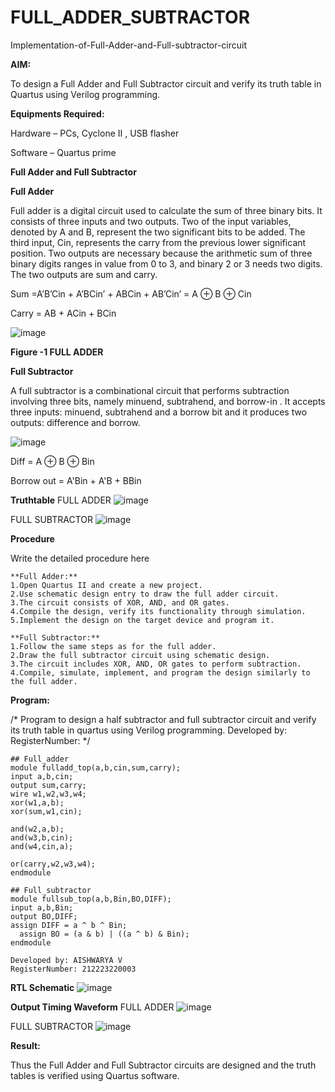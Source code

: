 # FULL_ADDER_SUBTRACTOR

Implementation-of-Full-Adder-and-Full-subtractor-circuit

**AIM:**

To design a Full Adder and Full Subtractor circuit and verify its truth table in Quartus using Verilog programming.

**Equipments Required:**

Hardware – PCs, Cyclone II , USB flasher

Software – Quartus prime

**Full Adder and Full Subtractor**

**Full Adder**

Full adder is a digital circuit used to calculate the sum of three binary bits. It consists of three inputs and two outputs. Two of the input variables, denoted by A and B, represent the two significant bits to be added. The third input, Cin, represents the carry from the previous lower significant position. Two outputs are necessary because the arithmetic sum of three binary digits ranges in value from 0 to 3, and binary 2 or 3 needs two digits. The two outputs are sum and carry.

Sum =A’B’Cin + A’BCin’ + ABCin + AB’Cin’ = A ⊕ B ⊕ Cin 

Carry = AB + ACin + BCin

![image](https://github.com/naavaneetha/FULL_ADDER_SUBTRACTOR/assets/154305477/0f30ba51-5ffb-4198-845f-18e054f675e7)

**Figure -1 FULL ADDER**

**Full Subtractor**

A full subtractor is a combinational circuit that performs subtraction involving three bits, namely minuend, subtrahend, and borrow-in . It accepts three inputs: minuend, subtrahend and a borrow bit and it produces two outputs: difference and borrow.

![image](https://github.com/naavaneetha/FULL_ADDER_SUBTRACTOR/assets/154305477/02b24f51-ab51-4304-9ad6-7b81ffc1ead5)

Diff = A ⊕ B ⊕ Bin 

Borrow out = A'Bin + A'B + BBin

**Truthtable**
FULL ADDER
![image](https://github.com/aishaishwaryav/FULL_ADDER_SUBTRACTOR/assets/151565589/eb786c44-9b39-4f1d-8273-a820dfbb5c2f)

FULL SUBTRACTOR
![image](https://github.com/aishaishwaryav/FULL_ADDER_SUBTRACTOR/assets/151565589/c22aa48a-2041-43d3-859b-37a6d6680e11)

**Procedure**

Write the detailed procedure here
```
**Full Adder:**
1.Open Quartus II and create a new project.
2.Use schematic design entry to draw the full adder circuit. 
3.The circuit consists of XOR, AND, and OR gates. 
4.Compile the design, verify its functionality through simulation. 
5.Implement the design on the target device and program it.

**Full Subtractor:** 
1.Follow the same steps as for the full adder. 
2.Draw the full subtractor circuit using schematic design. 
3.The circuit includes XOR, AND, OR gates to perform subtraction. 
4.Compile, simulate, implement, and program the design similarly to the full adder.
```

**Program:**

/* Program to design a half subtractor and full subtractor circuit and verify its truth table in quartus using Verilog programming. Developed by: RegisterNumber:
*/
```
## Full_adder
module fulladd_top(a,b,cin,sum,carry);
input a,b,cin;
output sum,carry;
wire w1,w2,w3,w4;       
xor(w1,a,b);
xor(sum,w1,cin);        

and(w2,a,b);
and(w3,b,cin);
and(w4,cin,a);

or(carry,w2,w3,w4);
endmodule 

## Full_subtractor
module fullsub_top(a,b,Bin,BO,DIFF);
input a,b,Bin;
output BO,DIFF;
assign DIFF = a ^ b ^ Bin;
  assign BO = (a & b) | ((a ^ b) & Bin);
endmodule

Developed by: AISHWARYA V
RegisterNumber: 212223220003
```

**RTL Schematic**
![image](https://github.com/aishaishwaryav/FULL_ADDER_SUBTRACTOR/assets/151565589/3ca795b7-1f80-4cae-82f4-965455767553)


**Output Timing Waveform**
FULL ADDER
![image](https://github.com/aishaishwaryav/FULL_ADDER_SUBTRACTOR/assets/151565589/7126e21a-699a-439a-b7f6-6e50b4657ed3)

FULL SUBTRACTOR
![image](https://github.com/aishaishwaryav/FULL_ADDER_SUBTRACTOR/assets/151565589/43ddad8f-8aa7-4fbf-9014-634b695b4c35)


**Result:**

Thus the Full Adder and Full Subtractor circuits are designed and the truth tables is verified using Quartus software.



